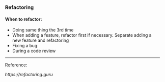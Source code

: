 ### Refactoring

#### When to refactor:

- Doing same thing the 3rd time
- When adding a feature, refactor first if necessary. Separate adding a new feature and refactoring
- Fixing a bug
- During a code review

---

Reference:

_https://refactoring.guru_
